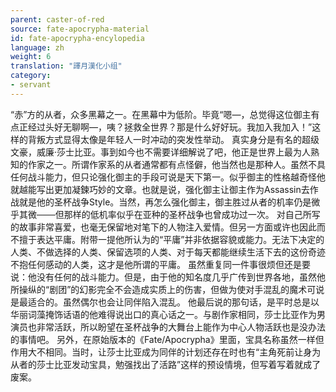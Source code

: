 ```yaml
---
parent: caster-of-red
source: fate-apocrypha-material
id: fate-apocrypha-encylopedia
language: zh
weight: 6
translation: "譯月漢化小组"
category:
- servant
---
```


“赤”方的从者，众多黑幕之一。在黑幕中为低阶。毕竟“嗯—，总觉得这位御主有点正经过头好无聊啊—，咦？拯救全世界？那是什么好好玩。我加入我加入！”这样的背叛方式显得太像是年轻人一时冲动的突发性举动。
真实身分是有名的超级文豪，威廉·莎士比亚。事到如今也不需要详细解说了吧，他正是世界上最为人熟知的作家之一。所谓作家系的从者通常都有点怪僻，他当然也是那种人。虽然不具任何战斗能力，但只论强化御主的手段可说是天下第一。似乎御主的性格越奇怪他就越能写出更加凝鍊巧妙的文章。也就是说，强化御主让御主作为Assassin去作战就是他的圣杯战争Style。当然，再怎么强化御主，御主胜过从者的机率仍是微乎其微───但那样的低机率似乎在亚种的圣杯战争也曾成功过一次。
对自己所写的故事非常喜爱，也毫无保留地对笔下的人物注入爱情。但另一方面或许也因此而不擅于表达平庸。附带一提他所认为的“平庸”并非依据容貌或能力。无法下决定的人类、不做选择的人类、保留选项的人类、对于每天都能继续生活下去的这份奇迹不抱任何感动的人类，这才是他所谓的平庸。
虽然重复同一件事很烦但还是要说：他没有任何的战斗能力。但是，由于他的知名度几乎广传到世界各地，虽然他所操纵的“剧团”的幻影完全不会造成实质上的伤害，但做为使对手混乱的魔术可说是最适合的。虽然偶尔也会让同伴陷入混乱。
他最后说的那句话，是平时总是以华丽词藻掩饰话语的他难得说出口的真心话之一。与剧作家相同，莎士比亚作为男演员也非常活跃，所以盼望在圣杯战争的大舞台上能作为中心人物活跃也是没办法的事情吧。
另外，在原始版本的《Fate/Apocrypha》里面，宝具名称虽然一样但作用大不相同。当时，让莎士比亚成为同伴的计划还存在时也有“主角死前让身为从者的莎士比亚发动宝具，勉强找出了活路”这样的预设情境，但写着写着就成了废案。
